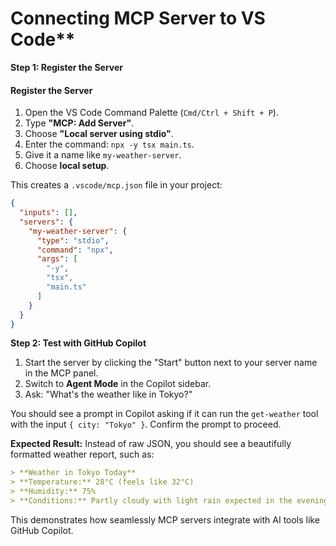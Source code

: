 # Connecting MCP Server to VS Code**  

**Step 1: Register the Server**  
#### Register the Server

1. Open the VS Code Command Palette (`Cmd/Ctrl + Shift + P`).
2. Type **"MCP: Add Server"**.
3. Choose **"Local server using stdio"**.
4. Enter the command: `npx -y tsx main.ts`.
5. Give it a name like `my-weather-server`.
6. Choose **local setup**.

This creates a `.vscode/mcp.json` file in your project:

```json
{
  "inputs": [],
  "servers": {
    "my-weather-server": {
      "type": "stdio",
      "command": "npx",
      "args": [
        "-y",
        "tsx",
        "main.ts"
      ]
    }
  }
}
```

**Step 2: Test with GitHub Copilot**  
1. Start the server by clicking the "Start" button next to your server name in the MCP panel.
2. Switch to **Agent Mode** in the Copilot sidebar.
3. Ask: "What's the weather like in Tokyo?"

You should see a prompt in Copilot asking if it can run the `get-weather` tool with the input `{ city: "Tokyo" }`. Confirm the prompt to proceed.

**Expected Result:**
Instead of raw JSON, you should see a beautifully formatted weather report, such as:

```md
> **Weather in Tokyo Today**  
> **Temperature:** 28°C (feels like 32°C)  
> **Humidity:** 75%  
> **Conditions:** Partly cloudy with light rain expected in the evening
```

This demonstrates how seamlessly MCP servers integrate with AI tools like GitHub Copilot.


